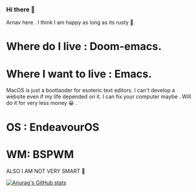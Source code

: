 ### Hi there 👋
Arnav here .
I think I am happy as long as its rusty 🦀.
# Where do I live : Doom-emacs.
# Where I want to live : Emacs.
MacOS is just a bootlaoder for esoteric text editors.
I can't develop a website even if my life depended on it.
I can fix your computer maybe . Will do it for very less money 😀 .
# OS : EndeavourOS 
# WM: BSPWM
ALSO I AM NOT VERY SMART 🙁
<!--
**xerexcoded/xerexcoded** is a ✨ _special_ ✨ repository because its `README.md` (this file) appears on your GitHub profile.

Here are some ideas to get you started:

- 🔭 I’m currently working on ...
- 🌱 I’m currently learning ...
- 👯 I’m looking to collaborate on ...
- 🤔 I’m looking for help with ...
- 💬 Ask me about ...
- 📫 How to reach me: ...
- 😄 Pronouns: ...
- ⚡ Fun fact: ...
-->
[![Anurag's GitHub stats](https://github-readme-stats.vercel.app/api?username=xerexcoded)](https://github.com/anuraghazra/github-readme-stats)

